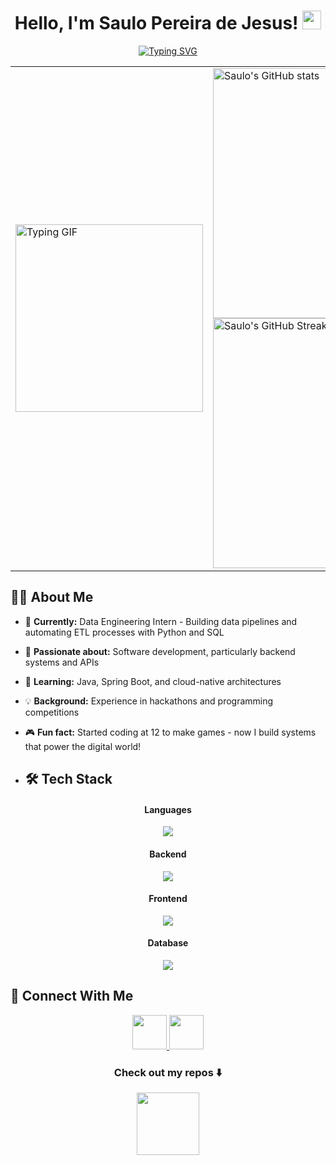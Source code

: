 <div align="center">

# Hello, I'm Saulo Pereira de Jesus! <img src="https://media.giphy.com/media/hvRJCLFzcasrR4ia7z/giphy.gif" width="30px" height="30px">

<div align="center">
  <a href="https://git.io/typing-svg">
    <img src="https://readme-typing-svg.herokuapp.com?font=Fira+Code&pause=1000&color=F77222&center=true&width=435&lines=Backend+Developer;Data+Engineering+Enthusiast;Problem+Solver;Lifelong+Learner" alt="Typing SVG" />
  </a>
</div>

<table border="0" cellspacing="0" cellpadding="20" style="border: none;">
  <tr style="border: none;">
    <td style="border: none;">
      <img src="https://user-images.githubusercontent.com/74038190/216656977-ef584e23-480a-4d1c-8c3f-7d045910ddc9.gif" alt="Typing GIF" width="300" />
    </td>
    <td style="border: none;">
      <img src="https://github-readme-stats.vercel.app/api?username=saulosw&show_icons=true&theme=radical" alt="Saulo's GitHub stats" width="400" />
      <br/>
      <img src="https://github-readme-streak-stats.herokuapp.com/?user=saulosw&theme=radical" alt="Saulo's GitHub Streak" width="400" />
    </td>
  </tr>
</table>

</div>

## 👨‍💻 About Me

- 🔭 **Currently:** Data Engineering Intern - Building data pipelines and automating ETL processes with Python and SQL
- 🚀 **Passionate about:** Software development, particularly backend systems and APIs
- 🌱 **Learning:** Java, Spring Boot, and cloud-native architectures
- 💡 **Background:** Experience in hackathons and programming competitions
- 🎮 **Fun fact:** Started coding at 12 to make games - now I build systems that power the digital world!

- ## 🛠️ Tech Stack

<h4 align="center">Languages</h4>
<p align="center">
  <img src="https://skillicons.dev/icons?i=py,java,js,ts,cs" />
</p>

<h4 align="center">Backend</h4>
<p align="center">
  <img src="https://skillicons.dev/icons?i=nodejs,express,spring" />
</p>

<h4 align="center">Frontend</h4>
<p align="center">
  <img src="https://skillicons.dev/icons?i=react,html,css" />
</p>

<h4 align="center">Database</h4>
<p align="center">
  <img src="https://skillicons.dev/icons?i=mysql,postgres,sqlite" />
</p>

## 🤝 Connect With Me

<p align="center">
  <a href="https://www.linkedin.com/in/saulo-pereira-jesus/" target="_blank" rel="noreferrer">
    <img src="https://skillicons.dev/icons?i=linkedin" width="55" height="55"/>
  </a>
  <a href="https://github.com/saulosw" target="_blank" rel="noreferrer">
    <img src="https://skillicons.dev/icons?i=github" width="55" height="55"/>
  </a>
</p>

<div align="center">
  

<h3 align="center">Check out my repos ⬇️</h3>
<div align="center">
  <img src="https://user-images.githubusercontent.com/74038190/212284115-f47cd8ff-2ffb-4b04-b5bf-4d1c14c0247f.gif" width="100">
</div>
